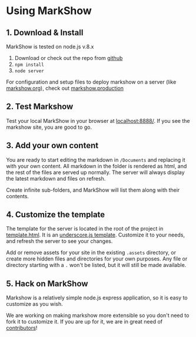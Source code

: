# Using MarkShow

## 1. Download & Install

MarkShow is tested on node.js v.8.x

1. Download or check out the repo from [github](https://github.com/ericvicenti/markshow)
2. `npm install`
3. `node server`

For configuration and setup files to deploy markshow on a server (like [markshow.org](markshow.org)), check out [markshow.production](https://github.com/ericvicenti/markshow.production)


## 2. Test Markshow

Test your local MarkShow in your browser at [localhost:8888/](http://localhost:8888/). If you see the markshow site, you are good to go.

## 3. Add your own content

You are ready to start editing the markdown in `/Documents` and replacing it with your own content. All markdown in the folder is rendered as html, and the rest of the files are served up normally. The server will always display the latest markdown and files on refresh.

Create infinite sub-folders, and MarkShow will list them along with their contents.

## 4. Customize the template

The template for the server is located in the root of the project in [template.html](https://github.com/ericvicenti/markshow/blob/master/template.html). It is an [underscore.js template](http://underscorejs.org/#template). Customize it to your needs, and refresh the server to see your changes.

Add or remove assets for your site in the existing `.assets` directory, or create more hidden files and directories for your own purposes. Any file or directory starting with a `.` won't be listed, but it will still be made available.


## 5. Hack on MarkShow

Markshow is a relatively simple node.js express application, so it is easy to customize as you wish.

We are working on making markshow more extensible so you don't need to fork it to customize it. If you are up for it, we are in great need of [contributors](/contributing)!